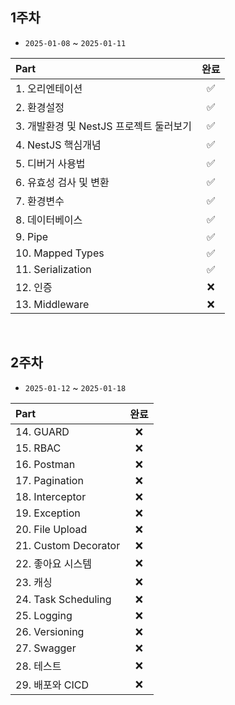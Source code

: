 ## 1주차

- `2025-01-08` ~ `2025-01-11`

| Part                                    | 완료 |
| :-------------------------------------- | :--: |
| 1. 오리엔테이션                         |  ✅  |
| 2. 환경설정                             |  ✅  |
| 3. 개발환경 및 NestJS 프로젝트 둘러보기 |  ✅  |
| 4. NestJS 핵심개념                      |  ✅  |
| 5. 디버거 사용법                        |  ✅  |
| 6. 유효성 검사 및 변환                  |  ✅  |
| 7. 환경변수                             |  ✅  |
| 8. 데이터베이스                         |  ✅  |
| 9. Pipe                                 |  ✅  |
| 10. Mapped Types                        |  ✅  |
| 11. Serialization                       |  ✅  |
| 12. 인증                                |  ❌  |
| 13. Middleware                          |  ❌  |

</br>

## 2주차

- `2025-01-12` ~ `2025-01-18`

| Part                 | 완료 |
| :------------------- | :--: |
| 14. GUARD            |  ❌  |
| 15. RBAC             |  ❌  |
| 16. Postman          |  ❌  |
| 17. Pagination       |  ❌  |
| 18. Interceptor      |  ❌  |
| 19. Exception        |  ❌  |
| 20. File Upload      |  ❌  |
| 21. Custom Decorator |  ❌  |
| 22. 좋아요 시스템    |  ❌  |
| 23. 캐싱             |  ❌  |
| 24. Task Scheduling  |  ❌  |
| 25. Logging          |  ❌  |
| 26. Versioning       |  ❌  |
| 27. Swagger          |  ❌  |
| 28. 테스트           |  ❌  |
| 29. 배포와 CICD      |  ❌  |
